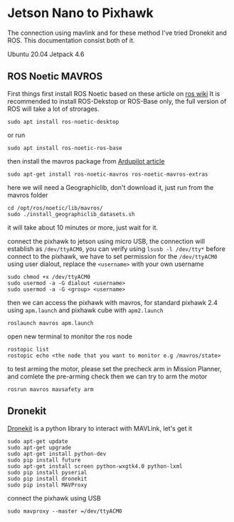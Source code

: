 # Jetson Nano to Pixhawk
The connection using mavlink and for these method I've tried Dronekit and ROS. This documentation consist both of it.

Ubuntu 20.04
Jetpack 4.6

## ROS Noetic MAVROS
First things first install ROS Noetic based on these article on [ros wiki](http://wiki.ros.org/noetic/Installation/Ubuntu)
It is recommended to install ROS-Dekstop or ROS-Base only, the full version of ROS will take a lot of strorages.
```
sudo apt install ros-noetic-desktop
```
or run
```
sudo apt install ros-noetic-ros-base
```
then install the mavros package from [Ardupilot article](https://ardupilot.org/dev/docs/ros-install.html)
```
sudo apt-get install ros-noetic-mavros ros-noetic-mavros-extras
```
here we will need a Geographiclib, don't download it, just run from the mavros folder
```
cd /opt/ros/noetic/lib/mavros/
sudo ./install_geographiclib_datasets.sh
```
it will take about 10 minutes or more, just wait for it.

connect the pixhawk to jetson using micro USB, the connection will establish as `/dev/ttyACM0`, you can verify using `lsusb -l /dev/tty*`
before connect to the pixhawk, we have to set permission for the `/dev/ttyACM0` using user dialout, replace the `<username>` with your own username
```
sudo chmod +x /dev/ttyACM0
sudo usermod -a -G dialout <username>
sudo usermod -a -G <group> <username>
```
then we can access the pixhawk with mavros, for standard pixhawk 2.4 using `apm.launch` and pixhawk cube with `apm2.launch`
```
roslaunch mavros apm.launch
```
open new terminal to monitor the ros node 
```
rostopic list
rostopic echo <the node that you want to monitor e.g /mavros/state>
```
to test arming the motor, please set the precheck arm in Mission Planner, and comlete the pre-arming check then we can try to arm the motor
```
rosrun mavros mavsafety arm
```
## Dronekit
[Dronekit](https://dronekit-python.readthedocs.io/en/latest/) is a python library to interact with MAVLink, let's get it
```
sudo apt-get update
sudo apt-get upgrade
sudo apt-get install python-dev
sudo pip install future
sudo apt-get install screen python-wxgtk4.0 python-lxml
sudo pip install pyserial
sudo pip install dronekit
sudo pip install MAVProxy
```
connect the pixhawk using USB
```
sudo mavproxy --master =/dev/ttyACM0
```
